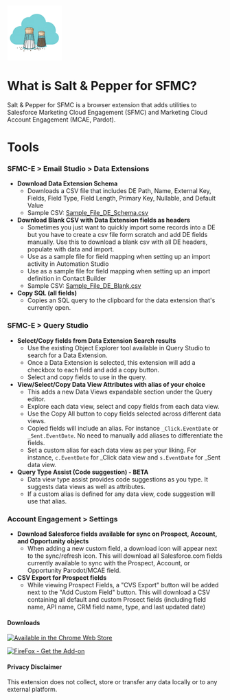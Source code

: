 ![Salt&Pepper for SFMC](images/sp-icon-128.png)
# What is Salt & Pepper for SFMC?
Salt & Pepper for SFMC is a browser extension that adds utilities to Salesforce Marketing Cloud Engagement (SFMC) and Marketing Cloud Account Engagement (MCAE, Pardot).

# Tools
### SFMC-E > Email Studio > Data Extensions
- __Download Data Extension Schema__
  - Downloads a CSV file that includes DE Path, Name, External Key, Fields, Field Type, Field Length, Primary Key, Nullable, and Default Value
  - Sample CSV: [Sample_File_DE_Schema.csv](Sample_File_DE_Schema.csv)
- __Download Blank CSV with Data Extension fields as headers__
  - Sometimes you just want to quickly import some records into a DE but you have to create a csv file form scratch and add DE fields manually. Use this to download a blank csv with all DE headers, populate with data and import.
  - Use as a sample file for field mapping when setting up an import activity in Automation Studio
  - Use as a sample file for field mapping when setting up an import definition in Contact Builder
  - Sample CSV: [Sample_File_DE_Blank.csv](Sample_File_DE_Blank.csv)
- __Copy SQL (all fields)__
  - Copies an SQL query to the clipboard for the data extension that's currently open.

### SFMC-E > Query Studio 
- __Select/Copy fields from Data Extension Search results__
  - Use the existing Object Explorer tool available in Query Studio to search for a Data Extension.
  - Once a Data Extension is selected, this extension will add a checkbox to each field and add a copy button.
  - Select and copy fields to use in the query.
- __View/Select/Copy Data View Attributes with alias of your choice__
  - This adds a new Data Views expandable section under the Query editor.
  - Explore each data view, select and copy fields from each data view.
  - Use the Copy All button to copy fields selected across different data views.
  - Copied fields will include an alias. For instance `_Click.EventDate` or `_Sent.EventDate`. No need to manually add aliases to differentiate the fields.
  - Set a custom alias for each data view as per your liking. For instance, `c.EventDate` for _Click data view and `s.EventDate` for _Sent data view.
- __Query Type Assist (Code suggestion) - BETA__
  - Data view type assist provides code suggestions as you type. It suggests data views as well as attributes. 
  - If a custom alias is defined for any data view, code suggestion will use that alias.

### Account Engagement > Settings 
- __Download Salesforce fields available for sync on Prospect, Account, and Opportunity objects__
  - When adding a new custom field, a download icon will appear next to the sync/refresh icon. This will download all Salesforce.com fields currently available to sync with the Prospect, Account, or Opportunity Parodot/MCAE field.
- __CSV Export for Prospect fields__
  - While viewing Prospect Fields, a "CVS Export" button will be added next to the "Add Custom Field" button. This will download a CSV containing all default and custom Prosect fields (including field name, API name, CRM field name, type, and last updated date)

#### Downloads
[![Available in the Chrome Web Store](https://developer.chrome.com/static/docs/webstore/branding/image/iNEddTyWiMfLSwFD6qGq.png 'Available in the Chrome Web Store')](https://chromewebstore.google.com/detail/salt-pepper-for-sfmc/kaepngbmnmbbaihkldlepffifhjgkefn)

[![FireFox - Get the Add-on](https://extensionworkshop.com/assets/img/documentation/publish/get-the-addon-178x60px.dad84b42.png 'FireFox - Get the Add-on')](https://addons.mozilla.org/en-US/firefox/addon/salt-pepper-for-sfmc/)

#### Privacy Disclaimer
This extension does not collect, store or transfer any data locally or to any external platform.

